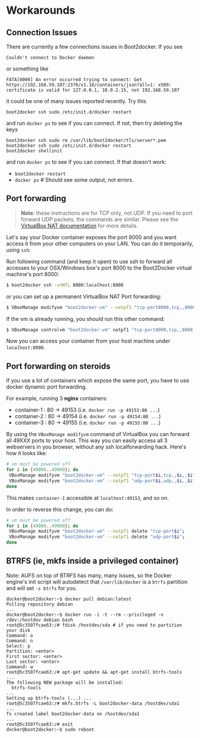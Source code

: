 Workarounds
===========

## Connection Issues

There are currently a few connections issues in Boot2docker. If you see

    Couldn't connect to Docker daemon

or something like

    FATA[0000] An error occurred trying to connect: Get https://192.168.59.107:2376/v1.18/containers/json?all=1: x509: certificate is valid for 127.0.0.1, 10.0.2.15, not 192.168.59.107


it could be one of many issues reported recently.  Try this


    boot2docker ssh sudo /etc/init.d/docker restart


and run `docker ps` to see if you can connect. If not, then try deleting the keys


    boot2docker ssh sudo rm /var/lib/boot2docker/tls/server*.pem
    boot2docker ssh sudo /etc/init.d/docker restart
    boot2docker shellinit

and run `docker ps` to see if you can connect. If that doesn't work:

- `boot2docker restart`
- `docker ps` # Should see some output, not errors.




## Port forwarding

> **Note**: these instructions are for TCP only, not UDP. If you need to port forward
> UDP packets, the commands are similar. Please see the [VirtualBox
> NAT documentation](https://www.virtualbox.org/manual/ch06.html#network_nat)
> for more details.

Let's say your Docker container exposes the port 8000 and you want access it from
your other computers on your LAN. You can do it temporarily, using `ssh`:

Run following command (and keep it open) to use ssh to forward all accesses
to your OSX/Windows box's port 8000 to the Boot2Docker virtual machine's port
8000:

```sh
$ boot2docker ssh -vnNTL 8000:localhost:8000
```

or you can set up a permanent VirtualBox NAT Port forwarding:

```sh
$ VBoxManage modifyvm "boot2docker-vm" --natpf1 "tcp-port8000,tcp,,8000,,8000";
```

If the vm is already running, you should run this other command:

```sh
$ VBoxManage controlvm "boot2docker-vm" natpf1 "tcp-port8000,tcp,,8000,,8000";
```

Now you can access your container from your host machine under `localhost:8000`.

## Port forwarding on steroids

If you use a lot of containers which expose the same port, you have to use docker dynamic port forwarding.

For example, running 3 **nginx** containers:

 - container-1 : 80 -> 49153 (i.e. `docker run -p 49153:80 ...`)
 - container-2 : 80 -> 49154 (i.e. `docker run -p 49154:80 ...`)
 - container-3 : 80 -> 49155 (i.e. `docker run -p 49155:80 ...`)

By using the `VBoxManage modifyvm` command of VirtualBox you can forward all 49XXX ports to your host. This way you can easily access all 3 webservers in you browser, without any ssh localforwarding hack. Here's how it looks like:

``` sh
# vm must be powered off
for i in {49000..49900}; do
 VBoxManage modifyvm "boot2docker-vm" --natpf1 "tcp-port$i,tcp,,$i,,$i";
 VBoxManage modifyvm "boot2docker-vm" --natpf1 "udp-port$i,udp,,$i,,$i";
done
```

This makes `container-1` accessible at `localhost:49153`, and so on.

In order to reverse this change, you can do:

``` sh
# vm must be powered off
for i in {49000..49900}; do
 VBoxManage modifyvm "boot2docker-vm" --natpf1 delete "tcp-port$i";
 VBoxManage modifyvm "boot2docker-vm" --natpf1 delete "udp-port$i";
done
```

## BTRFS (ie, mkfs inside a privileged container)

Note: AUFS on top of BTRFS has many, many issues, so the Docker engine's init script
will autodetect that `/var/lib/docker` is a `btrfs` partition and will set `-s btrfs`
for you.

```console
docker@boot2docker:~$ docker pull debian:latest
Pulling repository debian
...
docker@boot2docker:~$ docker run -i -t --rm --privileged -v /dev:/hostdev debian bash
root@5c3507fcae63:/# fdisk /hostdev/sda # if you need to partition your disk
Command: o
Command: n
Select: p
Partition: <enter>
First sector: <enter>
Last sector: <enter>
Command: w
root@5c3507fcae63:/# apt-get update && apt-get install btrfs-tools
...
The following NEW package will be installed:
  btrfs-tools
...
Setting up btrfs-tools (...) ...
root@5c3507fcae63:/# mkfs.btrfs -L boot2docker-data /hostdev/sda1
...
fs created label boot2docker-data on /hostdev/sda1
...
root@5c3507fcae63:/# exit
docker@boot2docker:~$ sudo reboot
```
